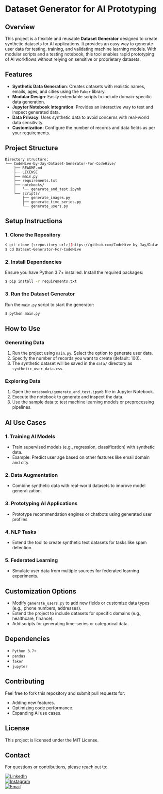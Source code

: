 # Dataset Generator for AI Prototyping

## **Overview**
This project is a flexible and reusable **Dataset Generator** designed to create synthetic datasets for AI applications. It provides an easy way to generate user data for testing, training, and validating machine learning models. With modular scripts and a testing notebook, this tool enables rapid prototyping of AI workflows without relying on sensitive or proprietary datasets.


## **Features**
- **Synthetic Data Generation**: Creates datasets with realistic names, emails, ages, and cities using the `Faker` library.
- **Modular Design**: Easily extendable scripts to include domain-specific data generation.
- **Jupyter Notebook Integration**: Provides an interactive way to test and inspect generated data.
- **Data Privacy**: Uses synthetic data to avoid concerns with real-world data sensitivity.
- **Customization**: Configure the number of records and data fields as per your requirements.


## **Project Structure**
```
Directory structure:
└── CodeHive-by-Jay-Dataset-Generator-For-CodeHive/
    ├── README.md
    ├── LICENSE
    ├── main.py
    ├── requirements.txt
    ├── notebooks/
    │   └── generate_and_test.ipynb
    └── scripts/
        ├── generate_images.py
        ├── generate_time_series.py
        └── generate_users.py
```


## **Setup Instructions**

### 1. **Clone the Repository**
```bash
$ git clone [<repository-url>](https://github.com/CodeHive-by-Jay/Dataset-Generator-For-CodeHive)
$ cd Dataset-Generator-For-CodeHive
```

### 2. **Install Dependencies**
Ensure you have Python 3.7+ installed. Install the required packages:
```bash
$ pip install -r requirements.txt
```

### 3. **Run the Dataset Generator**
Run the `main.py` script to start the generator:
```bash
$ python main.py
```


## **How to Use**

### **Generating Data**
1. Run the project using `main.py`. Select the option to generate user data.
2. Specify the number of records you want to create (default: 100).
3. The synthetic dataset will be saved in the `data/` directory as `synthetic_user_data.csv`.

### **Exploring Data**
1. Open the `notebooks/generate_and_test.ipynb` file in Jupyter Notebook.
2. Execute the notebook to generate and inspect the data.
3. Use the sample data to test machine learning models or preprocessing pipelines.


## **AI Use Cases**

### 1. **Training AI Models**
- Train supervised models (e.g., regression, classification) with synthetic data.
- Example: Predict user age based on other features like email domain and city.

### 2. **Data Augmentation**
- Combine synthetic data with real-world datasets to improve model generalization.

### 3. **Prototyping AI Applications**
- Prototype recommendation engines or chatbots using generated user profiles.

### 4. **NLP Tasks**
- Extend the tool to create synthetic text datasets for tasks like spam detection.

### 5. **Federated Learning**
- Simulate user data from multiple sources for federated learning experiments.


## **Customization Options**
- Modify `generate_users.py` to add new fields or customize data types (e.g., phone numbers, addresses).
- Extend the project to include datasets for specific domains (e.g., healthcare, finance).
- Add scripts for generating time-series or categorical data.


## **Dependencies**
- `Python 3.7+`
- `pandas`
- `faker`
- `jupyter`


## **Contributing**
Feel free to fork this repository and submit pull requests for:
- Adding new features.
- Optimizing code performance.
- Expanding AI use cases.


## **License**
This project is licensed under the MIT License.


## **Contact**
For questions or contributions, please reach out to:

[![LinkedIn](https://img.shields.io/badge/LinkedIn-0077B5?style=for-the-badge&logo=linkedin&logoColor=white)](https://www.linkedin.com/in/brayan-j4y)  
[![Instagram](https://img.shields.io/badge/Instagram-E4405F?style=for-the-badge&logo=instagram&logoColor=white)](https://www.instagram.com/brayanj4y)  
[![Email](https://img.shields.io/badge/Email-D14836?style=for-the-badge&logo=gmail&logoColor=white)](mailto:souopsylvain@gmail.com) 


